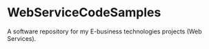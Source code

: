 # WebServiceCodeSamples
A software repository for my E-business technologies projects (Web Services).
